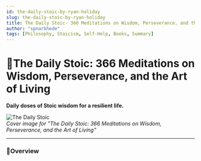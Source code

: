 ```yaml
---
id: the-daily-stoic-by-ryan-holiday
slug: the-daily-stoic-by-ryan-holiday
title: The Daily Stoic- 366 Meditations on Wisdom, Perseverance, and the Art of Living
author: "spnarkhede"
tags: [Philosophy, Stoicism, Self-Help, Books, Summary]
---
```


# 📒The Daily Stoic: 366 Meditations on Wisdom, Perseverance, and the Art of Living

**Daily doses of Stoic wisdom for a resilient life.**

![The Daily Stoic](/books/covers/dailyStoic.jpg)  
*Cover image for "The Daily Stoic: 366 Meditations on Wisdom, Perseverance, and the Art of Living"*

---

### 📖Overview